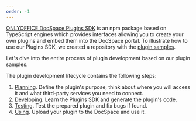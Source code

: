```yaml
---
order: -1
---
```


[ONLYOFFICE DocSpace Plugins SDK](../../Get%20Started/Basic%20concepts.md) is an npm package based on TypeScript engines which provides interfaces allowing you to create your own plugins and embed them into the DocSpace portal. To illustrate how to use our Plugins SDK, we created a repository with the [plugin samples](https://github.com/ONLYOFFICE/docspace-plugins).

Let's dive into the entire process of plugin development based on our plugin samples.

The plugin development lifecycle contains the following steps:

1. [Planning](Planning.md). Define the plugin's purpose, think about where you will access it and what third-party services you need to connect.
2. [Developing](Developing.md). Learn the Plugins SDK and generate the plugin's code.
3. [Testing](Testing.md). Test the prepared plugin and fix bugs if found.
4. [Using](Using.md). Upload your plugin to the DocSpace and use it.
